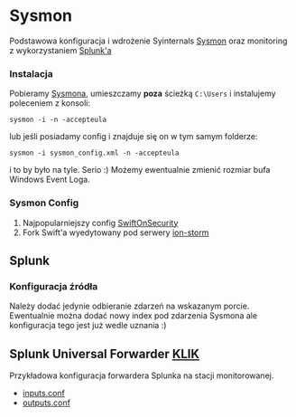 # Sysmon
Podstawowa konfiguracja i wdrożenie Syinternals [Sysmon](https://technet.microsoft.com/en-us/sysinternals/sysmon) oraz monitoring z wykorzystaniem [Splunk'a](https://splunk.com)

### Instalacja

Pobieramy [Sysmona](https://technet.microsoft.com/en-us/sysinternals/sysmon), umieszczamy **poza** ścieżką `C:\Users` i instalujemy poleceniem z konsoli:
```
sysmon -i -n -accepteula
```
lub jeśli posiadamy config i znajduje się on w tym samym folderze:

```
sysmon -i sysmon_config.xml -n -accepteula
```
i to by było na tyle. Serio :)
Możemy ewentualnie zmienić rozmiar bufa Windows Event Loga.

### Sysmon Config

1. Najpopularniejszy config [SwiftOnSecurity](https://github.com/SwitfOnSecurity/sysmon-conf)
2. Fork Swift'a wyedytowany pod serwery [ion-storm](https://github.com/ion-storm/sysmon-config/blob/master/sysmonconfig-export.xml)

## Splunk

### Konfiguracja źródła
Należy dodać jedynie odbieranie zdarzeń na wskazanym porcie. 
Ewentualnie można dodać nowy index pod zdarzenia Sysmona ale konfiguracja tego jest już wedle uznania :)

## Splunk Universal Forwarder [KLIK](https://github.com/Ravikin/Sysmon/tree/master/SplunkUniversalForwarder)
Przykładowa konfiguracja forwardera Splunka na stacji monitorowanej.

- [inputs.conf](https://github.com/Ravikin/Sysmon/blob/master/SplunkUniversalForwarder/inputs.conf)
- [outputs.conf](https://github.com/Ravikin/Sysmon/blob/master/SplunkUniversalForwarder/outputs.conf)

